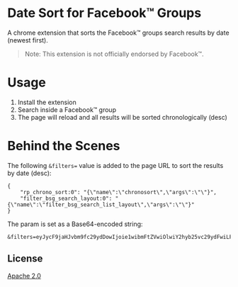# Date Sort for Facebook™ Groups

A chrome extension that sorts the Facebook™ groups search results by date (newest first).

> Note: This extension is not officially endorsed by Facebook™.

# Usage

1. Install the extension
2. Search inside a Facebook™ group
3. The page will reload and all results will be sorted chronologically (desc)

# Behind the Scenes

The following `&filters=` value is added to the page URL to sort the results by date (desc):
```
{
    "rp_chrono_sort:0": "{\"name\":\"chronosort\",\"args\":\"\"}",
    "filter_bsg_search_layout:0": "{\"name\":\"filter_bsg_search_list_layout\",\"args\":\"\"}"
}
```

The param is set as a Base64-encoded string:
```
&filters=eyJycF9jaHJvbm9fc29ydDowIjoie1wibmFtZVwiOlwiY2hyb25vc29ydFwiLFwiYXJnc1wiOlwiXCJ9IiwiZmlsdGVyX2JzZ19zZWFyY2hfbGF5b3V0OjAiOiJ7XCJuYW1lXCI6XCJmaWx0ZXJfYnNnX3NlYXJjaF9saXN0X2xheW91dFwiLFwiYXJnc1wiOlwiXCJ9In0%3D
```

## License

[Apache 2.0](LICENSE)
